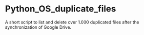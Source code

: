 # Python_OS_duplicate_files
A short script to list and delete over 1.000 duplicated files after the synchronization of Google Drive.
